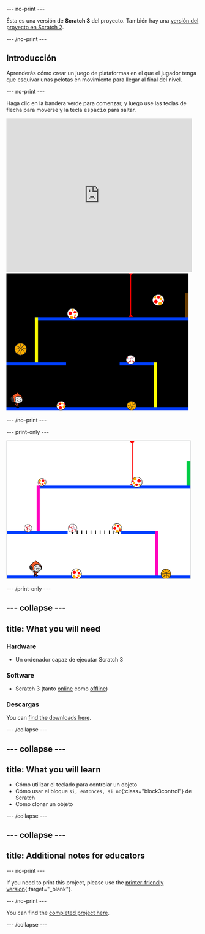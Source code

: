 \--- no-print \---

Ésta es una versión de **Scratch 3** del proyecto. También hay una [versión del proyecto en Scratch 2](https://projects.raspberrypi.org/en/projects/dodgeball-scratch2).

\--- /no-print \---

## Introducción

Aprenderás cómo crear un juego de plataformas en el que el jugador tenga que esquivar unas pelotas en movimiento para llegar al final del nivel.

\--- no-print \---

Haga clic en la bandera verde para comenzar, y luego use las teclas de flecha para moverse y la tecla <kbd>espacio</kbd> para saltar.

<div class="scratch-preview">
  <iframe allowtransparency="true" width="485" height="402" src="https://scratch.mit.edu/projects/embed/251809924/?autostart=false" frameborder="0" scrolling="no"></iframe>
  <img src="images/dodge-final.png">
</div>

\--- /no-print \---

\--- print-only \---

![partida de esquiva-pelotas en curso](images/dodgeball-showcase.png)

\--- /print-only \---

## \--- collapse \---

## title: What you will need

### Hardware

+ Un ordenador capaz de ejecutar Scratch 3

### Software

+ Scratch 3 (tanto [online](https://scratch.mit.edu/projects/editor/) como [offline](https://scratch.mit.edu/download/))

### Descargas

You can [find the downloads here](http://rpf.io/p/en/dodgeball-go).

\--- /collapse \---

## \--- collapse \---

## title: What you will learn

+ Cómo utilizar el teclado para controlar un objeto
+ Cómo usar el bloque `si, entonces, si no`{:class="block3control"} de Scratch
+ Cómo clonar un objeto

\--- /collapse \---

## \--- collapse \---

## title: Additional notes for educators

\--- no-print \---

If you need to print this project, please use the [printer-friendly version](https://projects.raspberrypi.org/en/projects/dodgeball/print){:target="_blank"}.

\--- /no-print \---

You can find the [completed project here](http://rpf.io/p/en/dodgeball-get).

\--- /collapse \---